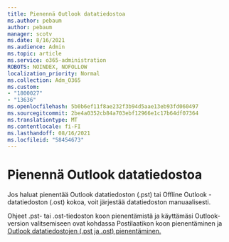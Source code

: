 ```yaml
---
title: Pienennä Outlook datatiedostoa
ms.author: pebaum
author: pebaum
manager: scotv
ms.date: 8/16/2021
ms.audience: Admin
ms.topic: article
ms.service: o365-administration
ROBOTS: NOINDEX, NOFOLLOW
localization_priority: Normal
ms.collection: Adm_O365
ms.custom:
- "1800027"
- "13636"
ms.openlocfilehash: 5b0b6ef11f8ae232f3b94d5aae13eb93fd060497
ms.sourcegitcommit: 2be4a0352cb84a703ebf12966e1c17b64df07364
ms.translationtype: MT
ms.contentlocale: fi-FI
ms.lasthandoff: 08/16/2021
ms.locfileid: "58454673"
---
```

# <a name="reduce-the-size-of-your-outlook-data-file"></a>Pienennä Outlook datatiedostoa

Jos haluat pienentää Outlook datatiedoston (.pst) tai Offline Outlook -datatiedoston (.ost) kokoa, voit järjestää datatiedoston manuaalisesti. 

Ohjeet .pst- tai .ost-tiedoston koon pienentämistä ja käyttämäsi Outlook-version valitsemiseen ovat kohdassa Postilaatikon koon pienentäminen ja [Outlook datatiedostojen (.pst ja .ost) pienentäminen.](https://support.microsoft.com/office/reduce-the-size-of-your-mailbox-and-outlook-data-files-pst-and-ost-e4c6a4f1-d39c-47dc-a4fa-abe96dc8c7ef)